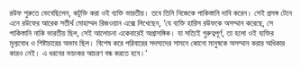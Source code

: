 রউফ শুরুতে ভেবেছিলেন, কটূক্তি করা ওই ব্যক্তি ভারতীয়। তবে তিনি নিজেকে পাকিস্তানি দাবি করেন। সেই প্রসঙ্গ টেনে এনে রউফের আরেক সতীর্থ মোহাম্মদ রিজওয়ান এক্সে লিখেছেন, ‘যে ব্যক্তি হারিস রউফকে অসম্মান করেছে, সে পাকিস্তানি নাকি ভারতীয় ছিল, সেই আলোচনা একেবারেই অপ্রাসঙ্গিক। যা সত্যিই গুরুত্বপূর্ণ, তা হলো ওই ব্যক্তির মূল্যবোধ ও শিষ্টাচারের অভাব ছিল। বিশেষ করে পরিবারের সদস্যদের সামনে কোনো মানুষকে অসম্মান করার অধিকার কারও নেই। এ ধরনের ভয়ংকর আচরণ বন্ধ করতে হবে।’
